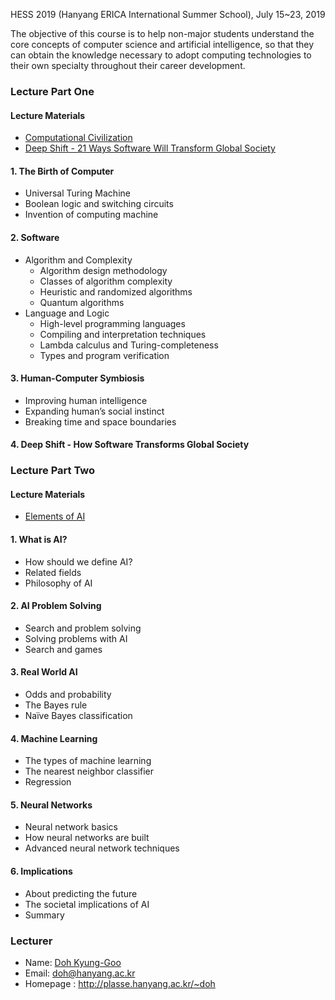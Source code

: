 HESS 2019 (Hanyang ERICA International Summer School), July 15~23, 2019

The objective of this course is to help non-major students understand the core concepts of computer science and artificial intelligence, so that they can obtain the knowledge necessary to adopt computing technologies to their own specialty throughout their career development. 

### Lecture Part One

#### Lecture Materials
- [Computational Civilization](http://ropas.snu.ac.kr/~kwang/book-cs-leaflet.pdf)
- [Deep Shift - 21 Ways Software Will Transform Global Society](http://www3.weforum.org/docs/WEF_GAC15_Deep_Shift_Software_Transform_Society.pdf)

#### 1. The Birth of Computer
  - Universal Turing Machine
  - Boolean logic and switching circuits
  - Invention of computing machine

#### 2. Software
  - Algorithm and Complexity
    - Algorithm design methodology
    - Classes of algorithm complexity
    - Heuristic and randomized algorithms
    - Quantum algorithms
  - Language and Logic
    - High-level programming languages
    - Compiling and interpretation techniques
    - Lambda calculus and Turing-completeness
    - Types and program verification

#### 3. Human-Computer Symbiosis
  - Improving human intelligence
  - Expanding human’s social instinct
  - Breaking time and space boundaries
  
#### 4. Deep Shift - How Software Transforms Global Society

### Lecture Part Two

#### Lecture Materials
- [Elements of AI](https://course.elementsofai.com)

#### 1. What is AI?
  - How should we define AI?
  - Related fields
  - Philosophy of AI 

#### 2. AI Problem Solving
  - Search and problem solving
  - Solving problems with AI
  - Search and games

#### 3. Real World AI
  - Odds and probability
  - The Bayes rule
  - Naïve Bayes classification

#### 4. Machine Learning
  - The types of machine learning
  - The nearest neighbor classifier
  - Regression

#### 5. Neural Networks
  - Neural network basics
  - How neural networks are built
  - Advanced neural network techniques


#### 6. Implications
  - About predicting the future
  - The societal implications of AI
  - Summary


### Lecturer
- Name: [Doh Kyung-Goo](http://softopians.github.io/doggzone)
- Email: doh@hanyang.ac.kr
- Homepage : http://plasse.hanyang.ac.kr/~doh
